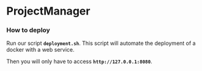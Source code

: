 # ProjectManager

### How to deploy

Run our script **`deployment.sh`**. This script will automate the deployment of a docker with a web service.

Then you will only have to access **`http://127.0.0.1:8080`**.
